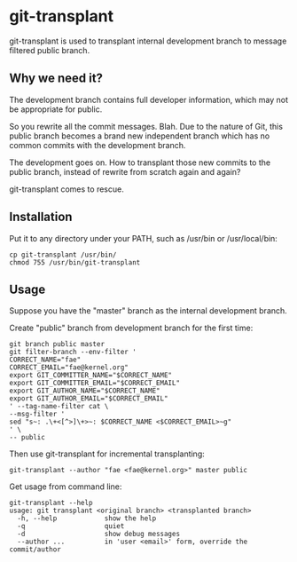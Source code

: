 git-transplant
==============

git-transplant is used to transplant internal development branch to message filtered public branch.

## Why we need it? ##
The development branch contains full developer information, which may not be appropriate for public.

So you rewrite all the commit messages. Blah. Due to the nature of Git, this public branch becomes a brand new independent branch which has no common commits with the development branch.

The development goes on. How to transplant those new commits to the public branch, instead of rewrite from scratch again and again?

git-transplant comes to rescue.

## Installation ##
Put it to any directory under your PATH, such as /usr/bin or /usr/local/bin:

    cp git-transplant /usr/bin/
    chmod 755 /usr/bin/git-transplant

## Usage ##

Suppose you have the "master" branch as the internal development branch.

Create "public" branch from development branch for the first time:

    git branch public master
    git filter-branch --env-filter '
    CORRECT_NAME="fae"
    CORRECT_EMAIL="fae@kernel.org"
    export GIT_COMMITTER_NAME="$CORRECT_NAME"
    export GIT_COMMITTER_EMAIL="$CORRECT_EMAIL"
    export GIT_AUTHOR_NAME="$CORRECT_NAME"
    export GIT_AUTHOR_EMAIL="$CORRECT_EMAIL"
    ' --tag-name-filter cat \
    --msg-filter '
    sed "s~: .\+<[^>]\+>~: $CORRECT_NAME <$CORRECT_EMAIL>~g"
    ' \
    -- public


Then use git-transplant for incremental transplanting:

    git-transplant --author "fae <fae@kernel.org>" master public

Get usage from command line:

    git-transplant --help
    usage: git transplant <original branch> <transplanted branch>
      -h, --help            show the help
      -q                    quiet
      -d                    show debug messages
      --author ...          in 'user <email>' form, override the commit/author
